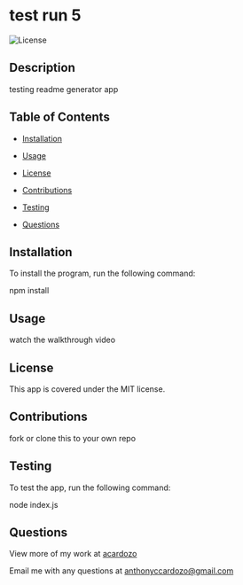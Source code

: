 # test run 5

  ![License](https://img.shields.io/badge/License-MIT-<blue>)

  ## Description

  testing readme generator app

  ## Table of Contents

  * [Installation](#installation)

  * [Usage](#usage)

  
  * [License](#license) 


  * [Contributions](#contributions)

  * [Testing](#testing)

  * [Questions](#questions)

  ## Installation

  To install the program, run the following command:

  npm install
 

  ## Usage

  watch the walkthrough video
  ## License
    
  This app is covered under the MIT license.


  ## Contributions

  fork or clone this to your own repo

  ## Testing
  To test the app, run the following command:
  
  node index.js
 

  ## Questions

  View more of my work at
  [acardozo](https://github.com/acardozo/)

  Email me with any questions at
  anthonyccardozo@gmail.com
  
